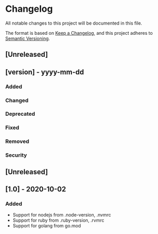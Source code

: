 # Changelog

All notable changes to this project will be documented in this file.

The format is based on [Keep a Changelog](https://keepachangelog.com/en/1.0.0/),
and this project adheres to [Semantic Versioning](https://semver.org/spec/v2.0.0.html).

## [Unreleased]

## [version] - yyyy-mm-dd

### Added
### Changed
### Deprecated
### Fixed
### Removed
### Security

## [Unreleased]

## [1.0] - 2020-10-02

### Added

* Support for nodejs from .node-version, .nvmrc
* Support for ruby from .ruby-version, .rvmrc
* Support for golang from go.mod
